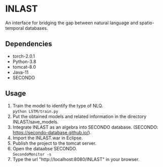 # INLAST
An interface for bridging the gap between natural language and spatio-temporal databases.
## Dependencies
   * torch-2.0.1 
   * Python-3.8
   * tomcat-8.0
   * Java-11
   * SECONDO
## Usage
1. Train the model to identify the type of NLQ.  
  `python LSTM/train.py`
2. Put the obtained models and related information in the directory INLAST/save_models.
3. Integrate INLAST as an algebra into SECONDO database. (SECONDO: https://secondo-database.github.io/).
4. Import the INLAST.war in Eclipse.
5. Publish the project to the tomcat server.
6. Open the dataabse SECONDO.  
  `SecondoMonitor -s`
7. Type the url "http://localhost:8080/INLAST" in your browser.
